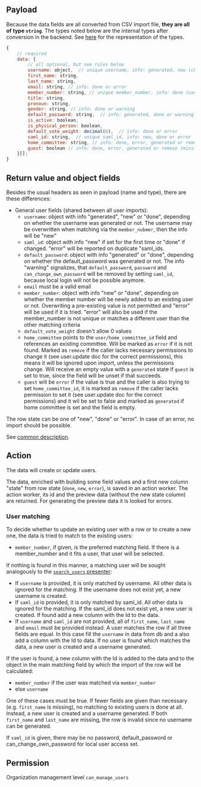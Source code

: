 ## Payload

Because the data fields are all converted from CSV import file, **they are all of type `string`**. 
The types noted below are the internal types after conversion in the backend. See [here](preface_special_imports.md#internal-types) for the representation of the types.
```js
{
    // required
    data: {
        // all optional, but see rules below
        username: object,  // unique username, info: generated, new (changed via member_number matching), done or error
        first_name: string,
        last_name: string,
        email: string, // info: done or error
        member_number: string, // unique member_number, info: done (used as matching field), new (newly added) or error
        title: string,
        pronoun: string,
        gender: string, // info: done or warning
        default_password: string,  // info: generated, done or warning
        is_active: boolean,
        is_physical_person: boolean,
        default_vote_weight: decimal(6),  // info: done or error
        saml_id: string,  // unique saml_id, info: new, done or error
        home_committee: string, // info: done, error, generated or remove (missing field permission)
        guest: boolean // info: done, error, generated or remove (missing field permission)
    }[];
}
```
## Return value and object fields

Besides the usual headers as seen in payload (name and type), there are these differences:

- General user fields (shared between all user imports):
    - `username`: object with info "generated", "new" or "done", depending on whether the username was generated or not. The username may be overwritten when matching via the `member_nubmer`, then the info will be "new"
    - `saml_id`: object with info "new" if set for the first time or "done" if changed. "error" will be reported on duplicate "saml_ids.
    - `default_password`: object with info "generated" or "done", depending on whether the default_password was generated or not. The info "warning" signalizes, that `default_password`, `password` and `can_change_own_password` will be removed by setting `saml_id`, because local login will not be possible anymore.
    - `email` must be a valid email
    - `member_number`: object with info "new" or "done", depending on whether the member number will be newly added to an existing user or not. Overwriting a pre-existing value is not permitted and "error" will be used if it is tried. "error" will also be used if the member_number is not unique or matches a different user than the other matching criteria
    - `default_vote_weight` doesn't allow 0 values
    - `home_committee` points to the `user/home_committee_id` field and references an existing committee. Will be marked as `error` if it is not found. Marked as `remove` if the caller lacks necessary permissions to change it (see user.update doc for the correct permissions), this means it will be ignored upon import, unless the permissions change. Will receive an empty value with a `generated` state if `guest` is set to true, since the field will be unset if that succeeds.
    - `guest` will be `error` if the value is true and the caller is also trying to set `home_committee_id`, it is marked as `remove` if the caller lacks permission to set it (see user.update doc for the correct permissions) and it wil be set to false and marked as `generated` if home committee is set and the field is empty.


The row state can be one of "new", "done" or "error". In case of an error, no import should be possible.

See [common description](preface_special_imports.md#general-format-of-the-result-send-to-the-client-for-preview).


## Action
The data will create or update users.

The data, enriched with building some field values and a first new column "state" from row state (`done`, `new`, `error`), is saved in an action worker. The action worker, its id and the preview data (without the new state column) are returned. For generating the preview data it is looked for errors.

### User matching

To decide whether to update an existing user with a row or to create a new one, the data is tried to match to the existing users:
- `member_number`, if given, is the preferred matching field. If there is a member_number and it fits a user, that user will be selected.

If nothing is found in this manner, a matching user will be sought analogously to the [`search_users` presenter](search_users.md#logic):
- If `username` is provided, it is only matched by username. All other data is ignored for the matching. If the username does not exist yet, a new username is created.
- If `saml_id` is provided, it is only matched by saml_id. All other data is ignored for the matching. If the saml_id does not exist yet, a new user is created. If found add a new column with the Id to the data.
- If `username` and `saml_id` are not provided, all of `first_name`, `last_name` and `email` must be provided instead. A user matches the row if all three fields are equal. In this case fill the `username` in data from db and a also add a column with the Id to data. If no user is found which matches the data, a new user is created and a username generated.

If the user is found, a new column with the Id is added to the data and to the object in the main matching field by which the import of the row will be calculated:
- `member_number` if the user was matched via `member_number`
- else `username`

One of these cases must be true. If fewer fields are given than necessary (e.g. `first_name` is missing), no matching to existing users is done at all. Instead, a new user is created and a username generated. If both `first_name` and `last_name` are missing, the row is invalid since no username can be generated.

If `saml_id` is given, there may be no password, default_password or can_change_own_password for local user access set.

## Permission
Organization management level `can_manage_users`